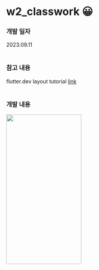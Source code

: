 # w2_classwork 😀 

### 개발 일자
2023.09.11
<br><br>

### 참고 내용
flutter.dev layout tutorial [link](https://docs.flutter.dev/ui/layout/tutorial)
<br><br>

### 개발 내용

<img src = "https://github.com/LeeShinwon/AllClassWork/assets/82192923/42660b4a-c177-4f82-b48f-800b43fb93dc" width="200" height="400">



